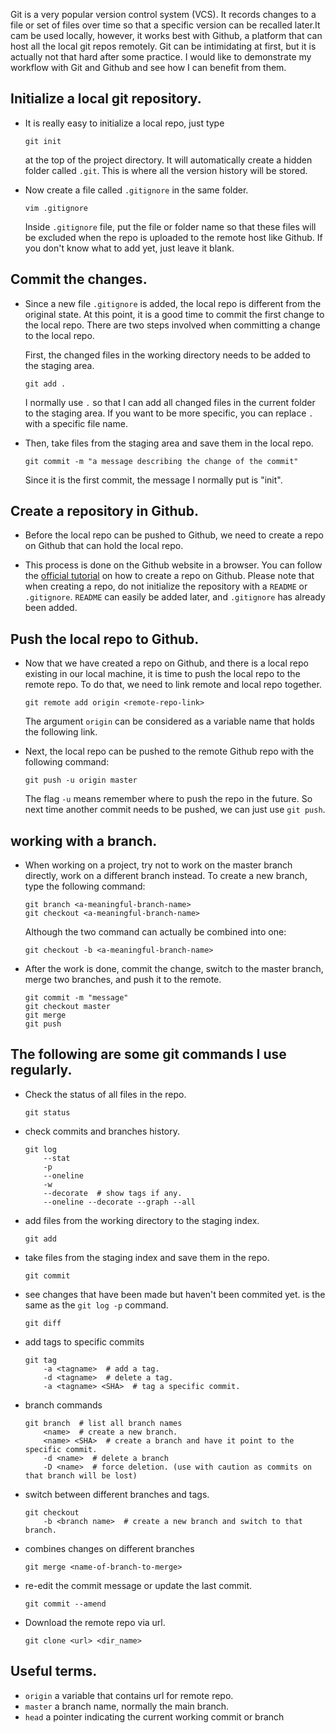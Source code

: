 Git is a very popular version control system (VCS). It records changes to a
file or set of files over time so that a specific version can be recalled
later.It cam be used locally, however, it works best with Github, a platform
that can  host all the local git repos remotely. Git can be intimidating at
first, but it is actually not that hard after some practice. I would like to
demonstrate my workflow with Git and Github and see how I can benefit from
them.

## Initialize a local git repository.

* It is really easy to initialize a local repo, just type

  ```
  git init
  ```

  at the top of the project directory. It will automatically create a hidden
  folder called `.git`. This is where all the version history will be stored.

* Now create a file called `.gitignore` in the same folder.

   ```
   vim .gitignore
   ```

   Inside `.gitignore` file, put the file or folder name so that these files
   will be excluded when the repo is uploaded to the remote host like Github.
   If you don't know what to add yet, just leave it blank.

## Commit the changes.

* Since a new file `.gitignore` is added, the local repo is different from the
  original state. At this point, it is a good time to commit the first change to
  the local repo.  There are two steps involved when committing a change to the
  local repo.

  First, the changed files in the working directory needs to be added to the
  staging area.

  ```
  git add .
  ```

  I normally use `.` so that I can add all changed files in the current
  folder to the staging area. If you want to be more specific, you can
  replace `.` with a specific file name.

* Then, take files from the staging area and save them in the local repo.

  ```
  git commit -m "a message describing the change of the commit"
  ```

  Since it is the first commit, the message I normally put is "init".

## Create a repository in Github.

* Before the local repo can be pushed to Github, we need to create a repo on
  Github that can hold the local repo.

* This process is done on the Github website in a browser. You can follow the
  [official tutorial](https://help.github.com/articles/create-a-repo/) on how
  to create a repo on Github. Please note that when creating a repo, do not
  initialize the repository with a `README` or `.gitignore`. `README` can
  easily be added later, and `.gitignore` has already been added.

## Push the local repo to Github.

* Now that we have created a repo on Github, and there is a local repo existing
  in our local machine, it is time to push the local repo to the remote repo.
  To do that, we need to link remote and local repo together.

  ```
  git remote add origin <remote-repo-link>
  ```

  The argument `origin` can be considered as a variable name that holds the
  following link.

* Next, the local repo can be pushed to the remote Github repo with the
  following command:

  ```
  git push -u origin master
  ```

  The flag `-u` means remember where to push the repo in the future. So next
  time another commit needs to be pushed, we can just use `git push`.

## working with a branch.

* When working on a project, try not to work on the master branch directly,
  work on a different branch instead. To create a new branch, type the
  following command:

  ```
  git branch <a-meaningful-branch-name>
  git checkout <a-meaningful-branch-name>
  ```

  Although the two command can actually be combined into one:

  ```
  git checkout -b <a-meaningful-branch-name>
  ```

* After the work is done, commit the change, switch to the master branch, merge
  two branches, and push it to the remote.

  ```
  git commit -m "message"
  git checkout master
  git merge
  git push
  ```

## The following are some git commands I use regularly.

* Check the status of all files in the repo.

  ```
  git status
  ```

* check commits and branches history.

  ```
  git log
      --stat
      -p
      --oneline
      -w
      --decorate  # show tags if any.
      --oneline --decorate --graph --all
  ```

* add files from the working directory to the staging index.

  ```
  git add
  ```

* take files from the staging index and save them in the repo.

  ```
  git commit
  ```

* see changes that have been made but haven't been commited yet. is the same as
  the `git log -p` command.

  ```
  git diff
  ```

* add tags to specific commits

  ```
  git tag
      -a <tagname>  # add a tag.
      -d <tagname>  # delete a tag.
      -a <tagname> <SHA>  # tag a specific commit.
  ```

* branch commands

  ```
  git branch  # list all branch names
      <name>  # create a new branch.
      <name> <SHA>  # create a branch and have it point to the specific commit.
      -d <name>  # delete a branch
      -D <name>  # force deletion. (use with caution as commits on that branch will be lost)
  ```

* switch between different branches and tags.

  ```
  git checkout
      -b <branch name>  # create a new branch and switch to that branch.
  ```

* combines changes on different branches

  ```
  git merge <name-of-branch-to-merge>
  ```

* re-edit the commit message or update the last commit.

  ```
  git commit --amend
  ```

* Download the remote repo via url.

  ```
  git clone <url> <dir_name>
  ```

## Useful terms.
* `origin` a variable that contains url for remote repo.
* `master` a branch name, normally the main branch.
* `head` a pointer indicating the current working commit or branch
